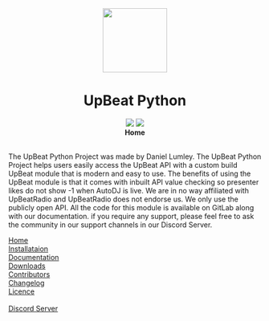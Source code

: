 <div align="center">
  <img src="https://media.discordapp.net/attachments/810107756421709827/810114469295685642/download.png" width="128px" style="max-width: 100%;">
  <h1>UpBeat Python</h1>
  <a href="https://ubpy.danieldot.xyz/discord/"><img src="https://discord.com/api/guilds/810107755943297024/widget.png?style=shield"></a> <img src="https://img.shields.io/badge/Version-V1.0-blue">
  <br>
  <b>Home</b>
  <br>
</div>
<br>

The UpBeat Python Project was made by Daniel Lumley. The UpBeat Python Project helps users easily access the UpBeat API with a custom build UpBeat module that is modern and easy to use. The benefits of using the UpBeat module is that it comes with inbuilt API value checking so presenter likes do not show -1 when AutoDJ is live. We are in no way affiliated with UpBeatRadio and UpBeatRadio does not endorse us. We only use the publicly open API. All the code for this module is available on GitLab along with our documentation. if you require any support, please feel free to ask the community in our support channels in our Discord Server.

[Home](https://github.com/DanielDot/UpBeatPython/wiki)<br>
[Installataion](https://github.com/DanielDot/UpBeatPython/wiki/Installation)<br>
[Documentation](https://github.com/DanielDot/UpBeatPython/wiki/Documentation)<br>
[Downloads](https://github.com/DanielDot/UpBeatPython/wiki/Downloads)<br>
[Contributors](https://github.com/DanielDot/UpBeatPython/wiki/Contributors)<br>
[Changelog](https://github.com/DanielDot/UpBeatPython/wiki/Changelog)<br>
[Licence](https://github.com/DanielDot/UpBeatPython/blob/master/LICENSE.md)<br>
<br>
[Discord Server](https://discord.com/invite/53rDVnUZ2Q)
